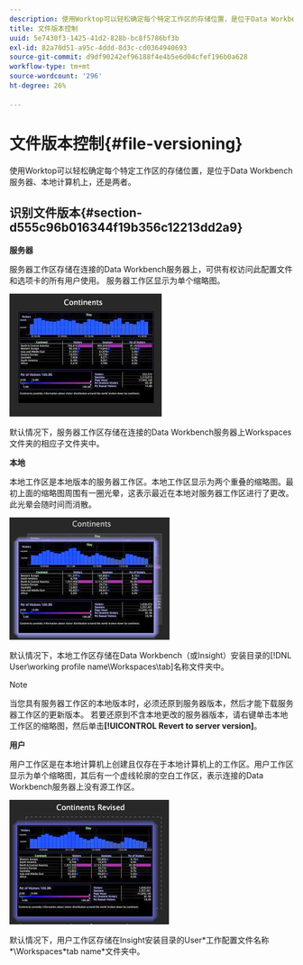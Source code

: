 ```yaml
---
description: 使用Worktop可以轻松确定每个特定工作区的存储位置，是位于Data Workbench服务器、本地计算机上，还是两者。
title: 文件版本控制
uuid: 5e7430f3-1425-41d2-828b-bc8f5786bf3b
exl-id: 82a70d51-a95c-4ddd-8d3c-cd0364940693
source-git-commit: d9df90242ef96188f4e4b5e6d04cfef196b0a628
workflow-type: tm+mt
source-wordcount: '296'
ht-degree: 26%

---
```


# 文件版本控制{#file-versioning}

使用Worktop可以轻松确定每个特定工作区的存储位置，是位于Data Workbench服务器、本地计算机上，还是两者。

## 识别文件版本{#section-d555c96b016344f19b356c12213dd2a9}

**服务器**

服务器工作区存储在连接的Data Workbench服务器上，可供有权访问此配置文件和选项卡的所有用户使用。 服务器工作区显示为单个缩略图。

![](assets/wsp_thumb_server.png)

默认情况下，服务器工作区存储在连接的Data Workbench服务器上Workspaces文件夹的相应子文件夹中。

**本地**

本地工作区是本地版本的服务器工作区。本地工作区显示为两个重叠的缩略图。最初上面的缩略图周围有一圈光晕，这表示最近在本地对服务器工作区进行了更改。此光晕会随时间而消散。

![](assets/wsp_thumb_local.png)

默认情况下，本地工作区存储在Data Workbench（或Insight）安装目录的[!DNL User\working profile name\Workspaces\tab]名称文件夹中。

>[!NOTE]
>
>当您具有服务器工作区的本地版本时，必须还原到服务器版本，然后才能下载服务器工作区的更新版本。 若要还原到不含本地更改的服务器版本，请右键单击本地工作区的缩略图，然后单击&#x200B;**[!UICONTROL Revert to server version]**。

**用户**

用户工作区是在本地计算机上创建且仅存在于本地计算机上的工作区。用户工作区显示为单个缩略图，其后有一个虚线轮廓的空白工作区，表示连接的Data Workbench服务器上没有源工作区。

![](assets/wsp_thumb_user.png)

默认情况下，用户工作区存储在Insight安装目录的User\*工作配置文件名称*\Workspaces\*tab name*文件夹中。
